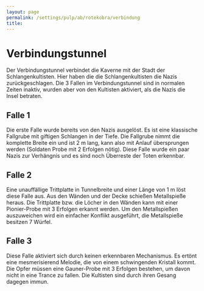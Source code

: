 ```yaml
---
layout: page
permalink: /settings/pulp/ab/rotekobra/verbindung
title: 
---
```


# Verbindungstunnel

Der Verbindungstunnel verbindet die Kaverne mit der Stadt der Schlangenkultisten. Hier haben die die Schlangenkultisten die Nazis zurückgeschlagen. Die 3 Fallen im Verbindungstunnel sind in normalen Zeiten inaktiv, wurden aber von den Kultisten aktiviert, als die Nazis die Insel betraten.

## Falle 1

Die erste Falle wurde bereits von den Nazis ausgelöst. Es ist eine klassische Fallgrube mit giftigen Schlangen in der Tiefe. Die Fallgrube nimmt die komplette Breite ein und ist 2 m lang, kann also mit Anlauf übersprungen werden (Soldaten Probe mit 2 Erfolgen nötig). Diese Falle wurde ein paar Nazis zur Verhängnis und es sind noch Überreste der Toten erkennbar.

## Falle 2

Eine unauffällige Trittplatte in Tunnelbreite und einer Länge von 1 m löst diese Falle aus. Aus den Wänden und der Decke schießen Metallspieße heraus. Die Trittplatte bzw. die Löcher in den Wänden kann mit einer Pionier-Probe mit 3 Erfolgen erkannt werden. Um den Metallspießen auszuweichen wird ein einfacher Konflikt ausgeführt, die Metallspieße besitzen 7 Würfel.

## Falle 3

Diese Falle aktiviert sich durch keinen erkennbaren Mechanismus. Es ertönt eine mesmerisierend Melodie, die von einem schwingenden Kristall kommt. Die Opfer müssen eine Gauner-Probe mit 3 Erfolgen bestehen, um davon nicht in eine Trance zu fallen. Die Kultisten sind durch ihren Gesang dagegen immun.


